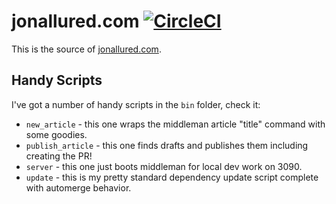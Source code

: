 # jonallured.com [![CircleCI][badge]][circleci]

This is the source of [jonallured.com][site].

[badge]: https://circleci.com/gh/jonallured/jonallured.com.svg?style=svg
[circleci]: https://circleci.com/gh/jonallured/jonallured.com
[site]: https://www.jonallured.com

## Handy Scripts

I've got a number of handy scripts in the `bin` folder, check it:

* `new_article` - this one wraps the middleman article "title" command with some
  goodies.
* `publish_article` - this one finds drafts and publishes them including
  creating the PR!
* `server` - this one just boots middleman for local dev work on 3090.
* `update` - this is my pretty standard dependency update script complete with
  automerge behavior.
